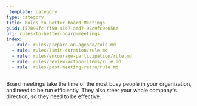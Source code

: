 ```yaml
---
_template: category
type: category
title: Rules to Better Board Meetings
guid: f57099fc-ff50-43d7-aed7-92c9fc9e056e
uri: rules-to-better-board-meetings
index:
  - rule: rules/prepare-an-agenda/rule.md
  - rule: rules/limit-duration/rule.md
  - rule: rules/encourage-participation/rule.md
  - rule: rules/review-action-items/rule.md
  - rule: rules/post-meeting-retro/rule.md
---
```


Board meetings take the time of the most busy people in your organization, and need to be run efficiently. They also steer your whole company's direction, so they need to be effective.
